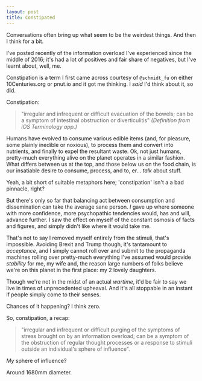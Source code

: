 ```yaml
---
layout: post
title: Constipated
---
```


Conversations often bring up what seem to be the weirdest things. And then I think for a bit.

I've posted recently of the information overload I've experienced since the middle of 2016; it's had a lot of positives and fair share of  negatives, but I've learnt about, well, me.

Constipation is a term I first came across courtesy of `@schmidt_fu` on either 10Centuries.org or pnut.io and it got me thinking.  I *said* I'd think about it, so did.

Constipation:  
> "irregular and infrequent or difficult evacuation of the bowels; can be a symptom of intestinal obstruction or diverticulitis"  *(Definition from iOS Terminology app.)*

Humans have evolved to consume various edible items (and, for pleasure, some plainly inedible or noxious), to process them and convert  into nutrients, and finally to expel the resultant waste.  Ok, not just humans, pretty-much everything alive on the planet operates in a similar fashion.  What differs between us at the top, and those below us on the food chain, is our insatiable desire to consume, process, and to, er… *talk* about stuff.

Yeah, a bit short of suitable metaphors here; 'constipation' isn't a a bad pinnacle, right?

But there's only so far that balancing act between consumption and dissemination can take the average sane person.  *I* gave up where someone with more confidence, more psychopathic tendencies would, has and will, advance further.  I saw the effect on myself of the constant osmosis of facts and figures, and simply didn't like where it would take me.

That's not to say I removed myself entirely from the stimuli, that's impossible.  Avoiding Brexit and Trump though, it's tantamount to *acceptance*, and I simply cannot roll over and submit to the propaganda machines rolling over pretty-much everything I've assumed would provide *stability* for me, my wife and, the reason large numbers of folks believe we're on this planet in the first place: my 2 lovely daughters.

Though we're not in the midst of an actual *wartime*, it'd be fair to say we live in times of unprecedented upheaval.  And it's all stoppable in an instant if people simply come to their senses.

Chances of it happening?  I think zero.

So, constipation, a recap:  
> "irregular and infrequent or difficult purging of the symptoms of stress brought on by an information overload; can be a symptom of the obstruction of regular thought processes or a response to stimuli outside an individual's sphere of influence".

*My* sphere of influence?

Around 1680mm diameter.

